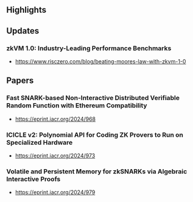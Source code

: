 ## Highlights

## Updates
### zkVM 1.0: Industry-Leading Performance Benchmarks
- <https://www.risczero.com/blog/beating-moores-law-with-zkvm-1-0>

## Papers
### Fast SNARK-based Non-Interactive Distributed Verifiable Random Function with Ethereum Compatibility
- <https://eprint.iacr.org/2024/968>

### ICICLE v2: Polynomial API for Coding ZK Provers to Run on Specialized Hardware
- <https://eprint.iacr.org/2024/973>

### Volatile and Persistent Memory for zkSNARKs via Algebraic Interactive Proofs
- <https://eprint.iacr.org/2024/979>
